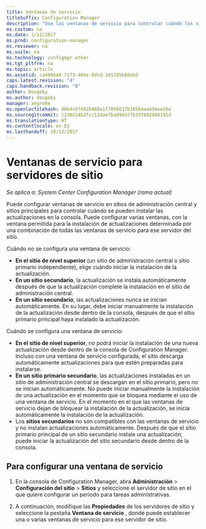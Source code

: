```yaml
---
title: Ventanas de servicio
titleSuffix: Configuration Manager
description: "Use las ventanas de servicio para controlar cuándo los sitios de System Center Configuration Manager instalan actualizaciones."
ms.custom: na
ms.date: 1/11/2017
ms.prod: configuration-manager
ms.reviewer: na
ms.suite: na
ms.technology: configmgr-other
ms.tgt_pltfrm: na
ms.topic: article
ms.assetid: ca4886d4-7173-46be-8dcd-1657d5b0deb9
caps.latest.revision: "4"
caps.handback.revision: "0"
author: Dougeby
ms.author: dougeby
manager: angrobe
ms.openlocfilehash: d8b4cb7492b488a1f7056617b165b4aa656ee26e
ms.sourcegitcommit: c236214b2fcc13dae7bad96d7fb33f692868191d
ms.translationtype: HT
ms.contentlocale: es-ES
ms.lasthandoff: 10/12/2017
---
```

#  <a name="service-windows-for-site-servers"></a>Ventanas de servicio para servidores de sitio

*Se aplica a: System Center Configuration Manager (rama actual)*

Puede configurar ventanas de servicio en sitios de administración central y sitios principales para controlar cuándo se pueden instalar las actualizaciones en la consola.  Puede configurar varias ventanas, con la ventana permitida para la instalación de actualizaciones determinada por una combinación de todas las ventanas de servicio para ese servidor del sitio.

Cuándo no se configura una ventana de servicio:
- **En el sitio de nivel superior** (un sitio de administración central o sitio primario independiente), elige cuándo iniciar la instalación de la actualización.
- **En un sitio secundario**, la actualización se instala automáticamente después de que la actualización complete la instalación en el sitio de administración central.
- **En un sitio secundario**, las actualizaciones nunca se inician automáticamente. En su lugar, debe iniciar manualmente la instalación de la actualización desde dentro de la consola, después de que el sitio primario principal haya instalado la actualización.

Cuándo se configura una ventana de servicio:
- **En el sitio de nivel superior**, no podrá iniciar la instalación de una nueva actualización desde dentro de la consola de Configuration Manager. Incluso con una ventana de servicio configurada, el sitio descarga automáticamente actualizaciones para que estén preparadas para instalarse.  
- **En un sitio primario secundario**, las actualizaciones instaladas en un sitio de administración central se descargan en el sitio primario, pero no se inician automáticamente. No puede iniciar manualmente la instalación de una actualización en el momento que se bloquea mediante el uso de una ventana de servicio. En el momento en el que las ventanas de servicio dejan de bloquear la instalación de la actualización, se inicia automáticamente la instalación de la actualización.
- Los **sitios secundarios** no son compatibles con las ventanas de servicio y no instalan actualizaciones automáticamente. Después de que el sitio primario principal de un sitio secundario instale una actualización, puede iniciar la actualización del sitio secundario desde dentro de la consola.

## <a name="to-configure-a-service-window"></a>Para configurar una ventana de servicio

1.  En la consola de Configuration Manager, abra **Administración** > **Configuración del sitio** > **Sitios** y seleccione el servidor de sitio en el que quiere configurar un periodo para tareas administrativas.  

2.  A continuación, modifique las **Propiedades** de los servidores de sitio y seleccione la pestaña **Ventana de servicio** , donde puede establecer una o varias ventanas de servicio para ese servidor de sitio.  
